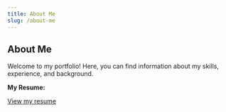 ```yaml
---
title: About Me
slug: /about-me
---
```


## About Me

Welcome to my portfolio! Here, you can find information about my skills, experience, and background.

**My Resume:**

[View my resume](../../docs/assets/resume.pdf)
